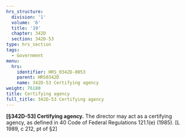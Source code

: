 ```yaml
---
hrs_structure:
  division: '1'
  volume: '6'
  title: '19'
  chapter: 342D
  section: 342D-53
type: hrs_section
tags:
  - Government
menu:
  hrs:
    identifier: HRS_0342D-0053
    parent: HRS0342D
    name: 342D-53 Certifying agency
weight: 76180
title: Certifying agency
full_title: 342D-53 Certifying agency
---
```

**[§342D-53] Certifying agency.** The director may act as a certifying agency, as defined in 40 Code of Federal Regulations 121.1(e) (1985). [L 1989, c 212, pt of §2]